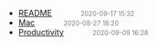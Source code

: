   - [README](README)<span style="padding-left:2em;color:orange"></span><span style="color:gray;font-size:.8em;padding-left:2em">2020-09-17 15:32</span>
  - [Mac](mac)<span style="padding-left:2em;color:orange"></span><span style="color:gray;font-size:.8em;padding-left:2em">2020-08-27 18:20</span>
  - [Productivity](productivity)<span style="padding-left:2em;color:orange"></span><span style="color:gray;font-size:.8em;padding-left:2em">2020-09-09 16:28</span>
